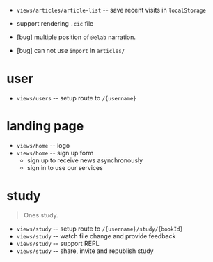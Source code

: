 - `views/articles/article-list` -- save recent visits in `localStorage`

- support rendering `.cic` file
- [bug] multiple position of `@elab` narration.
- [bug] can not use `import` in `articles/`

# user

- `views/users` -- setup route to `/{username}`

# landing page

- `views/home` -- logo
- `views/home` -- sign up form
  - sign up to receive news asynchronously
  - sign in to use our services

# study

> Ones study.

- `views/study` -- setup route to `/{username}/study/{bookId}`
- `views/study` -- watch file change and provide feedback
- `views/study` -- support REPL
- `views/study` -- share, invite and republish study
